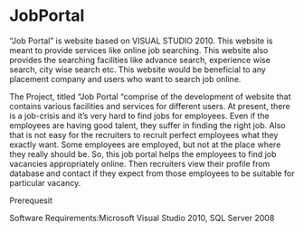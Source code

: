 # JobPortal
“Job Portal” is website based on VISUAL STUDIO 2010. This website is meant to provide services like online job searching. This website also provides the searching facilities like advance search, experience wise search, city wise search etc. This website would be beneficial to any placement company and users who want to search job online.

The Project, titled “Job Portal “comprise of the development of website that contains various facilities and services for different users.
At present, there is a job-crisis and it’s very hard to find jobs for employees. Even if the employees are having good talent, they suffer in finding the right job. Also that is not easy for the recruiters to recruit perfect employees what they exactly want. Some employees are employed, but not at the place where they really should be. So, this job portal helps the employees to find job vacancies appropriately online. Then recruiters view their profile from database and contact if they expect from those employees to be suitable for particular vacancy.

Prerequesit

Software Requirements:Microsoft Visual Studio 2010, SQL Server 2008 
